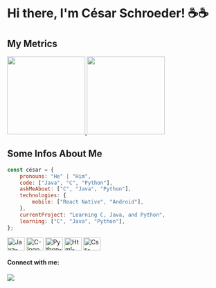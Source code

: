 # Hi there, I'm César Schroeder! ☕☕

## My Metrics
<div align="left">
  <a href="https://github.com/Schroismy">
    <img height="180em" src="https://github-readme-stats.vercel.app/api?username=Schroismy&show_icons=true&theme=nightowl&include_all_commits=true&count_private=true"/>
    <img height="180em" src="https://github-readme-stats.vercel.app/api/top-langs/?username=Schroismy&layout=compact&langs_count=10&theme=nightowl"/>
  </a>
</div>

## Some Infos About Me
```javascript
const césar = {
    pronouns: "He" | "Him",
    code: ["Java", "C", "Python"], 
    askMeAbout: ["C", "Java", "Python"],
    technologies: {
        mobile: ["React Native", "Android"],
    },
    currentProject: "Learning C, Java, and Python",
    learning: ["C", "Java", "Python"],
};
```
<div style="display: inline_block">
  <img align="center" alt="Java-logo" height="30" width="40" src="https://cdn.jsdelivr.net/gh/devicons/devicon/icons/java/java-original-wordmark.svg" />
  <img align="center" alt="C-logo" height="30" width="40" src="https://cdn.jsdelivr.net/gh/devicons/devicon/icons/c/c-original.svg" />  
  <img align="center" alt="Python-logo" height="30" width="40" src="https://cdn.jsdelivr.net/gh/devicons/devicon/icons/python/python-original.svg" />
  <img align="center" alt="Html-logo" height="30" width="40" src="https://cdn.jsdelivr.net/gh/devicons/devicon/icons/html5/html5-original-wordmark.svg" />
  <img align="center" alt="Css-logo" height="30" width="40" src="https://cdn.jsdelivr.net/gh/devicons/devicon/icons/css3/css3-original.svg" />
</div>

<!--START_SECTION:activity-->
<!--END_SECTION:activity-->

<h4 align = "left">Connect with me:</h4> 
<div> 
  <a href="https://www.linkedin.com/in/césar-schroeder-3a2130227/" target="_blank">
    <img src="https://img.shields.io/badge/-LinkedIn-%230077B5?style=for-the-badge&logo=linkedin&logoColor=white" target="_blank">
  </a> 
</div>

